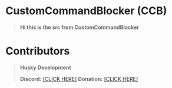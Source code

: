 # CustomCommandBlocker (CCB)
> **Hi this is the src from CustomCommandBlocker**
# Contributors
> **Husky Development**
> 
> **Discord:** [\[CLICK HERE\]](http://discord.huskydevs.live)
> **Donation:** [\[CLICK HERE\]](http://store.huskydevs.live)
